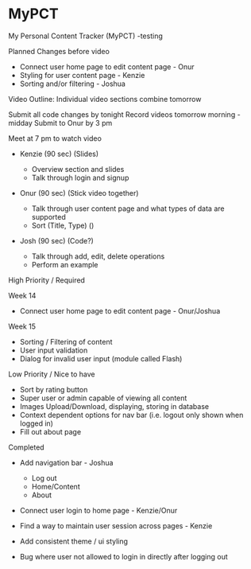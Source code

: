 # MyPCT
My Personal Content Tracker (MyPCT) -testing


Planned Changes before video
- Connect user home page to edit content page - Onur
- Styling for user content page - Kenzie
- Sorting and/or filtering - Joshua


Video Outline: Individual video sections combine tomorrow


Submit all code changes by tonight
Record videos tomorrow morning - midday
Submit to Onur by 3 pm

Meet at 7 pm to watch video

- Kenzie (90 sec) (Slides)
    - Overview section and slides 
    - Talk through login and signup 

- Onur (90 sec) (Stick video together)
    - Talk through user content page and what types of data are supported 
    - Sort (Title, Type) ()

- Josh (90 sec) (Code?)
    - Talk through add, edit, delete operations 
    - Perform an example




High Priority / Required

Week 14
- Connect user home page to edit content page - Onur/Joshua

Week 15
- Sorting / Filtering of content
- User input validation
- Dialog for invalid user input (module called Flash)

Low Priority / Nice to have
- Sort by rating button
- Super user or admin capable of viewing all content 
- Images Upload/Download, displaying, storing in database
- Context dependent options for nav bar (i.e. logout only shown when logged in)
- Fill out about page


Completed
- Add navigation bar - Joshua
    - Log out
    - Home/Content
    - About

- Connect user login to home page - Kenzie/Onur

- Find a way to maintain user session across pages - Kenzie

- Add consistent theme / ui styling

- Bug where user not allowed to login in directly after logging out
